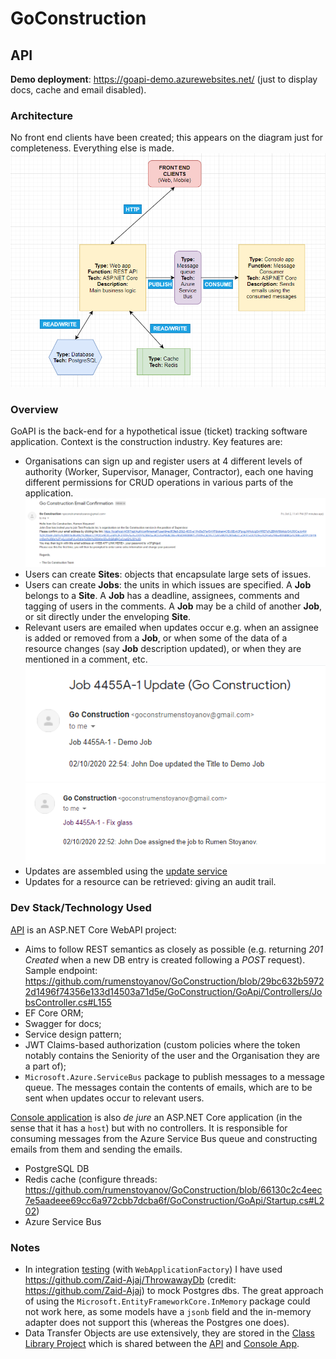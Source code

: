 # GoConstruction
## API
**Demo deployment**: https://goapi-demo.azurewebsites.net/ (just to display docs, cache and email disabled).
### Architecture
No front end clients have been created; this appears on the diagram just for completeness. Everything else is made.
![alt text](images/architecture-diagram.png)
### Overview
GoAPI is the back-end for a hypothetical issue (ticket) tracking software application. Context is the construction industry. Key features are:

- Organisations can sign up and register users at 4 different levels of authority (Worker, Supervisor, Manager, Contractor), each one having different permissions for CRUD operations in various parts of the application.
![alt text](images/invite-supervisor.png)
- Users can create **Sites**: objects that encapsulate large sets of issues.
- Users can create **Jobs**: the units in which issues are specified. A **Job** belongs to a **Site**. A **Job** has a deadline, assignees, comments and tagging of users in the comments. A **Job** may be a child of another **Job**, or sit directly under the enveloping **Site**.
- Relevant users are emailed when updates occur e.g. when an assignee is added or removed from a **Job**, or when some of the data of a resource changes (say **Job** description updated), or when they are mentioned in a comment, etc.
![alt text](images/update-job-title.png)
![alt text](images/add-assignee.png)
- Updates are assembled using the [update service](GoConstruction/GoApi/Services/Implementations/UpdateService.cs)
- Updates for a resource can be retrieved: giving an audit trail.

### Dev Stack/Technology Used
[API](GoConstruction/GoApi) is an ASP.NET Core WebAPI project:
- Aims to follow REST semantics as closely as possible (e.g. returning _201 Created_ when a new DB entry is created following a _POST_ request). Sample endpoint: https://github.com/rumenstoyanov/GoConstruction/blob/29bc632b59722d1496f74356e133d14503a71d5e/GoConstruction/GoApi/Controllers/JobsController.cs#L155
- EF Core ORM;
- Swagger for docs;
- Service design pattern;
- JWT Claims-based authorization (custom policies where the token notably contains the Seniority of the user and the Organisation they are a part of);
- `Microsoft.Azure.ServiceBus` package to publish messages to a message queue. The messages contain the contents of emails, which are to be sent when updates occur to relevant users.

[Console application](GoConstruction/GoApp.Console) is also _de jure_ an ASP.NET Core application (in the sense that it has a `host`) but with no controllers. It is responsible for consuming messages from the Azure Service Bus queue and constructing emails from them and sending the emails.

- PostgreSQL DB
- Redis cache (configure threads: https://github.com/rumenstoyanov/GoConstruction/blob/66130c2c4eec7e5aadeee69cc6a972cbb7dcba6f/GoConstruction/GoApi/Startup.cs#L202)
- Azure Service Bus

### Notes
- In integration [testing](GoConstruction/GoApi.Tests) (with `WebApplicationFactory`) I have used https://github.com/Zaid-Ajaj/ThrowawayDb (credit: https://github.com/Zaid-Ajaj) to mock Postgres dbs. 
The great approach of using the `Microsoft.EntityFrameworkCore.InMemory` package could not work here, as some models have a `jsonb` field and the in-memory adapter does not support this (whereas the Postgres one does).
- Data Transfer Objects are use extensively, they are stored in the [Class Library Project](GoConstruction/GoLibrary) which is shared between the [API](GoConstruction/GoApi) and [Console App](GoConstruction/GoApp.Console).
